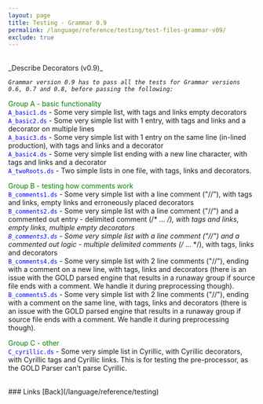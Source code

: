 ```yaml
---
layout: page
title: Testing - Grammar 0.9
permalink: /language/reference/testing/test-files-grammar-v09/
exclude: true
---
```

<br>
_Describe Decorators (v0.9)_


<span style="font-style: italic;">```Grammar version 0.9 has to pass all the tests for Grammar versions 0.6, 0.7 and 0.8, before passing the following:```</span><br>


<span style="color:green">Group A - basic functionality</span><br>
<span style="color:blue">```A_basic1.ds```</span> - Some very simple list, with tags and links empty decorators<br>
<span style="color:blue">```A_basic2.ds```</span> - Some very simple list with 1 entry, with tags and links and a decorator on multiple lines<br>
<span style="color:blue">```A_basic3.ds```</span> - Some very simple list with 1 entry on the same line (in-lined production), with tags and links and a decorator<br>
<span style="color:blue">```A_basic4.ds```</span>  - Some very simple list ending with a new line character, with tags and links and a decorator<br>
<span style="color:blue">```A_twoRoots.ds```</span> - Two simple lists in one file, with tags, links and decorators.<br>

<span style="color:green">Group B - testing how comments work</span><br>
<span style="color:blue">```B_comments1.ds```</span> - Some very simple list with a line comment ("//"), with tags and links, empty links and erroneously placed decorators<br>
<span style="color:blue">```B_comments2.ds```</span> - Some very simple list with a line comment ("//") and a commented out entry - delimited comment (/* ... */), with tags and links, empty links, multiple empty decorators<br>
<span style="color:blue">```B_comments3.ds```</span> - Some very simple list with a line comment ("//") and a commented out logic - multiple delimited comments (/* ... */), with tags, links and decorators<br>
<span style="color:blue">```B_comments4.ds```</span> - Some very simple list with 2 line comments ("//"), ending with a comment on a new line, with tags, links and decorators (there is an issue with the GOLD parsed engine that results in a runaway group if source file ends with a comment. We handle it during preprocessing though).<br>
<span style="color:blue">```B_comments5.ds```</span> - Some very simple list with 2 line comments ("//"), ending with a comment on the same line, with tags, links and decorators (there is an issue with the GOLD parsed engine that results in a runaway group if source file ends with a comment. We handle it during preprocessing though).<br>


<span style="color:green">Group C - other</span><br>
<span style="color:blue">```C_cyrillic.ds```</span> - Some very simple list in Cyrillic, with Cyrillic decorators, with Cyrillic tags and Cyrillic links. This is for testing the pre-processor, as the GOLD Parser can't parse Cyrillic.

<br>
### Links
[Back](/language/reference/testing)